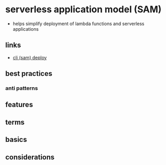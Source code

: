 # serverless application model (SAM)

- helps simplify deployment of lambda functions and serverless applications

## links

- [cli (sam) deploy](https://docs.aws.amazon.com/serverless-application-model/latest/developerguide/sam-cli-command-reference-sam-deploy.html)

## best practices

### anti patterns

## features

## terms

## basics

## considerations
